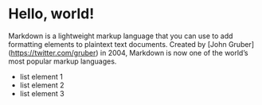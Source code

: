 # Hello, world!

Markdown is a lightweight markup language that you can use to add formatting elements to plaintext text documents. Created by [John Gruber] (https://twitter.com/gruber) in 2004, Markdown is now one of the world’s most popular markup languages.

- list element 1
- list element 2
- list element 3
